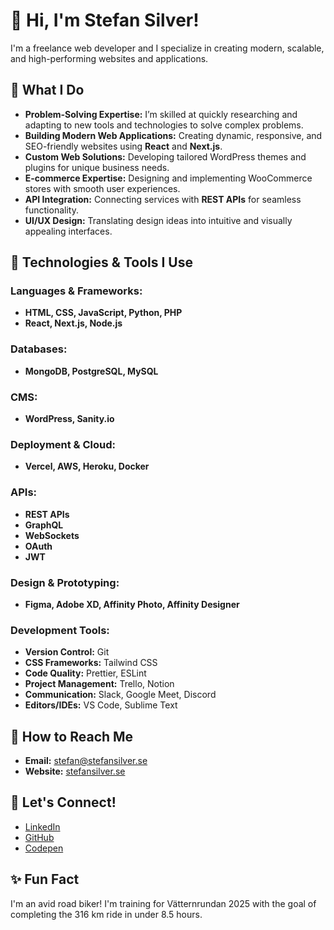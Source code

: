 # 👋 Hi, I'm Stefan Silver!

I'm a freelance web developer and I specialize in creating modern, scalable, and high-performing websites and applications.

## 💼 What I Do
- **Problem-Solving Expertise:** I’m skilled at quickly researching and adapting to new tools and technologies to solve complex problems.
- **Building Modern Web Applications:** Creating dynamic, responsive, and SEO-friendly websites using **React** and **Next.js**.
- **Custom Web Solutions:** Developing tailored WordPress themes and plugins for unique business needs.
- **E-commerce Expertise:** Designing and implementing WooCommerce stores with smooth user experiences.
- **API Integration:** Connecting services with **REST APIs** for seamless functionality.
- **UI/UX Design:** Translating design ideas into intuitive and visually appealing interfaces.

## 🔧 Technologies & Tools I Use

### Languages & Frameworks:
- **HTML, CSS, JavaScript, Python, PHP**
- **React, Next.js, Node.js**

### Databases:
- **MongoDB, PostgreSQL, MySQL**

### CMS:
- **WordPress, Sanity.io**

### Deployment & Cloud:
- **Vercel, AWS, Heroku, Docker**

### APIs:
- **REST APIs**
- **GraphQL**
- **WebSockets**
- **OAuth**
- **JWT**

### Design & Prototyping:
- **Figma, Adobe XD, Affinity Photo, Affinity Designer**

### Development Tools:
- **Version Control:** Git
- **CSS Frameworks:** Tailwind CSS
- **Code Quality:** Prettier, ESLint
- **Project Management:** Trello, Notion
- **Communication:** Slack, Google Meet, Discord
- **Editors/IDEs:** VS Code, Sublime Text

## 📧 How to Reach Me
- **Email:** [stefan@stefansilver.se](mailto:stefan@stefansilver.se)
- **Website:** [stefansilver.se](https://stefansilver.se)

## 🌟 Let's Connect!
- [LinkedIn](https://www.linkedin.com/in/stefan-silver)
- [GitHub](https://github.com/stefansilver)
- [Codepen](https://codepen.io/Stefan-Silver)

## ✨ Fun Fact
I'm an avid road biker! I'm training for Vätternrundan 2025 with the goal of completing the 316 km ride in under 8.5 hours.
